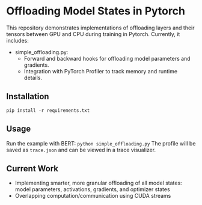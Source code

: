 # Offloading Model States in Pytorch

This repository demonstrates implementations of offloading layers and their tensors between GPU and CPU during training in Pytorch. Currently, it includes:
- simple_offloading.py:
    - Forward and backward hooks for offloading model parameters and gradients.
    - Integration with PyTorch Profiler to track memory and runtime details.
## Installation
```pip install -r requirements.txt```
## Usage
Run the example with BERT:
```python simple_offloading.py```
The profile will be saved as `trace.json` and can be viewed in a trace visualizer.
## Current Work
- Implementing smarter, more granular offloading of all model states: model parameters, activations, gradients, and optimizer states
- Overlapping computation/communication using CUDA streams
